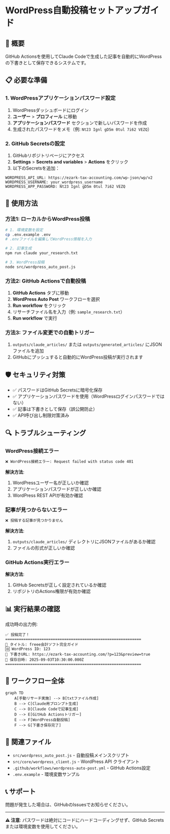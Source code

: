 # WordPress自動投稿セットアップガイド

## 🚀 概要

GitHub Actionsを使用してClaude Codeで生成した記事を自動的にWordPressの下書きとして保存できるシステムです。

## 📋 必要な準備

### 1. WordPressアプリケーションパスワード設定

1. WordPressダッシュボードにログイン
2. **ユーザー** > **プロフィール** に移動
3. **アプリケーションパスワード** セクションで新しいパスワードを作成
4. 生成されたパスワードをメモ（例: `Nt23 Ignl gD5m 0tul 7i62 VEZQ`）

### 2. GitHub Secretsの設定

1. GitHubリポジトリページにアクセス
2. **Settings** > **Secrets and variables** > **Actions** をクリック
3. 以下のSecretsを追加：

```
WORDPRESS_API_URL: https://ezark-tax-accounting.com/wp-json/wp/v2
WORDPRESS_USERNAME: your_wordpress_username
WORDPRESS_APP_PASSWORD: Nt23 Ignl gD5m 0tul 7i62 VEZQ
```

## 🔧 使用方法

### 方法1: ローカルからWordPress投稿

```bash
# 1. 環境変数を設定
cp .env.example .env
# .envファイルを編集してWordPress情報を入力

# 2. 記事生成
npm run claude your_research.txt

# 3. WordPress投稿
node src/wordpress_auto_post.js
```

### 方法2: GitHub Actionsで自動投稿

1. **GitHub Actions** タブに移動
2. **WordPress Auto Post** ワークフローを選択
3. **Run workflow** をクリック
4. リサーチファイル名を入力（例: `sample_research.txt`）
5. **Run workflow** で実行

### 方法3: ファイル変更での自動トリガー

1. `outputs/claude_articles/` または `outputs/generated_articles/` にJSONファイルを追加
2. GitHubにプッシュすると自動的にWordPress投稿が実行されます

## 🛡️ セキュリティ対策

- ✅ パスワードはGitHub Secretsに暗号化保存
- ✅ アプリケーションパスワードを使用（WordPressログインパスワードではない）
- ✅ 記事は下書きとして保存（誤公開防止）
- ✅ API呼び出し制限対策済み

## 🔍 トラブルシューティング

### WordPress接続エラー

```bash
❌ WordPress接続エラー: Request failed with status code 401
```

**解決方法**:
1. WordPressユーザー名が正しいか確認
2. アプリケーションパスワードが正しいか確認
3. WordPress REST APIが有効か確認

### 記事が見つからないエラー

```bash
❌ 投稿する記事が見つかりません
```

**解決方法**:
1. `outputs/claude_articles/` ディレクトリにJSONファイルがあるか確認
2. ファイルの形式が正しいか確認

### GitHub Actions実行エラー

**解決方法**:
1. GitHub Secretsが正しく設定されているか確認
2. リポジトリのActions権限が有効か確認

## 📊 実行結果の確認

成功時の出力例:
```
✅ 投稿完了！
============================================================
📝 タイトル: freee会計ソフト完全ガイド
🆔 WordPress ID: 123
🔗 下書きURL: https://ezark-tax-accounting.com/?p=123&preview=true
📅 保存日時: 2025-09-03T10:30:00.000Z
============================================================
```

## 🎯 ワークフロー全体

```mermaid
graph TD
    A[手動リサーチ実施] --> B[txtファイル作成]
    B --> C[Claude用プロンプト生成]
    C --> D[Claude Codeで記事生成]
    D --> E[GitHub Actionsトリガー]
    E --> F[WordPress自動投稿]
    F --> G[下書き保存完了]
```

## 🔗 関連ファイル

- `src/wordpress_auto_post.js` - 自動投稿メインスクリプト
- `src/core/wordpress_client.js` - WordPress API クライアント
- `.github/workflows/wordpress-auto-post.yml` - GitHub Actions設定
- `.env.example` - 環境変数サンプル

## 📞 サポート

問題が発生した場合は、GitHubのIssuesでお知らせください。

---

**⚠️ 注意**: パスワードは絶対にコードにハードコーディングせず、GitHub Secretsまたは環境変数を使用してください。